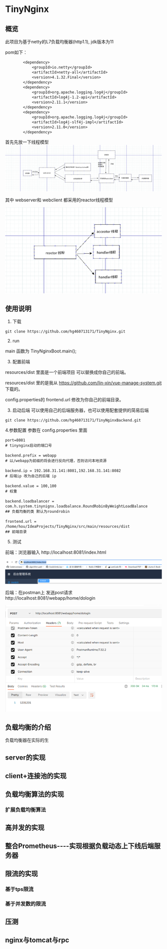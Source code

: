 # TinyNginx
## 概览
此项目为基于netty的L7负载均衡器(http1.1), jdk版本为11


pom如下：

```
        <dependency>
            <groupId>io.netty</groupId>
            <artifactId>netty-all</artifactId>
            <version>4.1.32.Final</version>
        </dependency>
        <dependency>
            <groupId>org.apache.logging.log4j</groupId>
            <artifactId>log4j-1.2-api</artifactId>
            <version>2.11.1</version>
        </dependency>
        <dependency>
            <groupId>org.apache.logging.log4j</groupId>
            <artifactId>log4j-slf4j-impl</artifactId>
            <version>2.11.0</version>
        </dependency>
```

首先先放一下线程模型
![1.png](static%2F1.png)


其中 webserver和 webclient 都采用的reactor线程模型


![2.png](static%2F2.png)

## 使用说明
1. 下载
```agsl
git clone https://github.com/hg460713171/TinyNginx.git
```
2. run

main 函数为 TinyNginxBoot.main();

3. 配置前端

resources/dist 里面是一个前端项目 可以替换成你自己的前端。

resources/dist 里的是我从 https://github.com/lin-xin/vue-manage-system.git 下载的。

config.properties的 frontend.url 修改为你自己的前端目录。

3. 启动后端
可以使用自己的后端服务器，也可以使用配套提供的简易后端
```
git clone https://github.com/hg460713171/TinyNginxBackend.git
```

4.参数配置 
参数在 config.properties 里面

```agsl
port=8081  
# tinynginx启动的端口号

backend.prefix = webapp   
# 以/webapp为前缀的将会进行反向代理，否则访问本地资源

backend.ip = 192.168.31.141:8081,192.168.31.141:8082 
# 后端ip 改为自己的后端 ip

backend.value = 100,100 
# 权重

backend.loadbalancer = com.h.system.tinynignx.loadbalance.RoundRobinByWeightLoadBalance
## 负载均衡的类 默认为roundrobin 

frontend.url = /home/hou/IdeaProjects/TinyNginx/src/main/resources/dist 
## 前端目录
```

5. 测试

前端：浏览器输入 http://localhost:8081/index.html

![3.png](static%2F3.png)

后端：在postman上 发送post请求 http://localhost:8081/webapp/home/dologin

![4.png](static%2F4.png)
## 负载均衡的介绍
负载均衡器在实际的生
## server的实现
## client+连接池的实现
## 负载均衡算法的实现
### 扩展负载均衡算法
## 高并发的实现
## 整合Prometheus----实现根据负载动态上下线后端服务器
## 限流的实现
### 基于tps限流
### 基于并发数的限流
## 压测
## nginx与tomcat与rpc



  